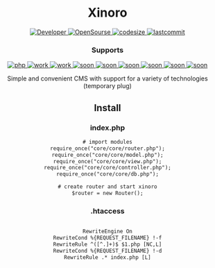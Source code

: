 <div align="center">
 
# Xinoro
 
<div>

<div align="center">

 <a href="https://github.com/xoheveras"> ![Developer](https://img.shields.io/badge/Developed%20by-xoheveras(Egor%20Udovin)-blueviolet) </a> 
 <a href="https://github.com/xoheveras/Xinoro"> ![OpenSourse](https://img.shields.io/badge/Open%20Source-Xinoro-blueviolet) </a>
 <a href=""> ![codesize](https://img.shields.io/github/languages/code-size/xoheveras/Xinoro) </a> 
 <a href=""> ![lastcommit](https://img.shields.io/github/last-commit/xoheveras/Xinoro) </a>
 
 ### Supports
 <a href=""> ![php](https://img.shields.io/badge/php-7.3+-blueviolet) </a>
 <a href=""> ![work](https://img.shields.io/badge/work-apache-blueviolet) </a>
 <a href=""> ![work](https://img.shields.io/badge/work-nginx-blueviolet) </a>
 <a href=""> ![soon](https://img.shields.io/badge/soon-mysql-blueviolet) </a>
 <a href=""> ![soon](https://img.shields.io/badge/soon-mongodb-blueviolet) </a>
 <a href=""> ![soon](https://img.shields.io/badge/soon-python%203.7+-blueviolet) </a>
 <a href=""> ![soon](https://img.shields.io/badge/soon-django-blueviolet) </a>
 <a href=""> ![soon](https://img.shields.io/badge/soon-flask-blueviolet) </a>
 <a href=""> ![soon](https://img.shields.io/badge/soon-nodejs-blueviolet) </a>
 
 </div>
 
 <div align="center">
Simple and convenient CMS with support for a variety of technologies (temporary plug)
 </div>
 
 


 ## Install
 
 ### index.php
 
 ```html
# import modules
require_once("core/core/router.php");
require_once("core/core/model.php");
require_once("core/core/view.php");
require_once("core/core/controller.php");
require_once("core/core/db.php");

# create router and start xinoro
$router = new Router();
 ```
 
  ### .htaccess
 
 ```html
 
 RewriteEngine On
 RewriteCond %{REQUEST_FILENAME} !-f
 RewriteRule ^([^.]+)$ $1.php [NC,L]
 RewriteCond %{REQUEST_FILENAME} !-d
 RewriteRule .* index.php [L]

 ```
 
